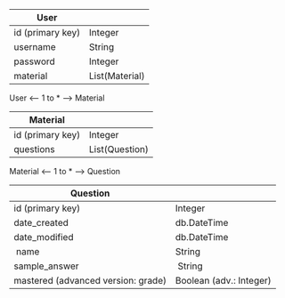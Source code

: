 | User |  |
| --- | --- |
| id (primary key) | Integer |
| username | String |
| password | Integer |
| material | List(Material) |

User <-- 1 to * --> Material

| Material |  |
| --- | --- |
| id (primary key) | Integer |
| questions | List(Question) |

Material <-- 1 to * --> Question

| Question |  |
| --- | --- |
| id (primary key) | Integer |
| date_created | db.DateTime |
| date_modified | db.DateTime |
| name | String |
| sample_answer | String |
| mastered (advanced version: grade)| Boolean (adv.: Integer) |
